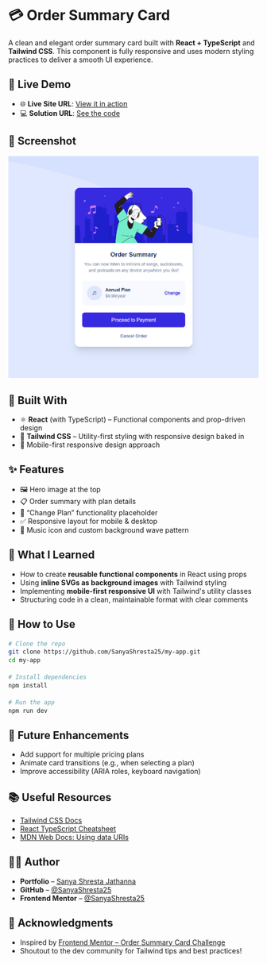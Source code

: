 # 💳 Order Summary Card

  A clean and elegant order summary card built with **React + TypeScript** and **Tailwind CSS**. This component is fully responsive and uses modern styling practices to deliver a smooth UI experience.

  ## 🚀 Live Demo

  - 🌐 **Live Site URL**: [View it in action](https://your-live-site-url.com)
  - 💻 **Solution URL**: [See the code](https://github.com/SanyaShresta25/Order-Summary)

  ## 📸 Screenshot

  ![Order Summary Screenshot](./screenshot.png)

  ## 🧱 Built With

  - ⚛️ **React** (with TypeScript) – Functional components and prop-driven design
  - 🎨 **Tailwind CSS** – Utility-first styling with responsive design baked in
  - 📱 Mobile-first responsive design approach

  ## ✨ Features

  - 🖼️ Hero image at the top
  - 📋 Order summary with plan details
  - 🔄 “Change Plan” functionality placeholder
  - ✅ Responsive layout for mobile & desktop
  - 🎵 Music icon and custom background wave pattern

  ## 🧠 What I Learned

  - How to create **reusable functional components** in React using props
  - Using **inline SVGs as background images** with Tailwind styling
  - Implementing **mobile-first responsive UI** with Tailwind's utility classes
  - Structuring code in a clean, maintainable format with clear comments

  ## 🔧 How to Use

  ```bash
  # Clone the repo
  git clone https://github.com/SanyaShresta25/my-app.git
  cd my-app

  # Install dependencies
  npm install

  # Run the app
  npm run dev
  ```

  ## 🔄 Future Enhancements

  - Add support for multiple pricing plans
  - Animate card transitions (e.g., when selecting a plan)
  - Improve accessibility (ARIA roles, keyboard navigation)

  ## 📚 Useful Resources

  - [Tailwind CSS Docs](https://tailwindcss.com/docs)
  - [React TypeScript Cheatsheet](https://react-typescript-cheatsheet.netlify.app/)
  - [MDN Web Docs: Using data URIs](https://developer.mozilla.org/en-US/docs/Web/HTTP/Basics_of_HTTP/Data_URIs)

  ## 👩‍💻 Author

  - **Portfolio** – [Sanya Shresta Jathanna](https://sanyashresta.netlify.app/)
  - **GitHub** – [@SanyaShresta25](https://github.com/SanyaShresta25)
  - **Frontend Mentor** – [@SanyaShresta25](https://www.frontendmentor.io/profile/SanyaShresta25)

  ## 🙏 Acknowledgments

  - Inspired by [Frontend Mentor – Order Summary Card Challenge](https://www.frontendmentor.io/challenges/order-summary-component-QlPmajDUj)
  - Shoutout to the dev community for Tailwind tips and best practices!
